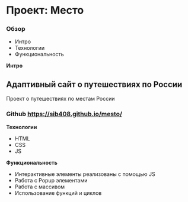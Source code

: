 # Проект: Место

### Обзор
* Интро
* Технологии
* Функциональность


**Интро**
## Адаптивный сайт о путешествиях по России
Проект о путешествиях по местам России
### Github https://sib408.github.io/mesto/

**Технологии**

+ HTML
+ CSS
+ JS

**Функциональность**

+ Интерактивные элементы реализованы с помощью JS
+ Работа с Popup элементами
+ Работа с массивом
+ Использование функций и циклов

